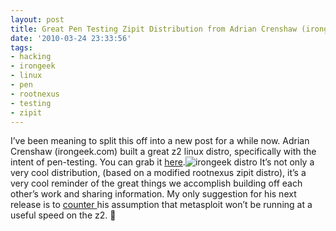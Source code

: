 ```yaml
---
layout: post
title: Great Pen Testing Zipit Distribution from Adrian Crenshaw (irongeek.com)
date: '2010-03-24 23:33:56'
tags:
- hacking
- irongeek
- linux
- pen
- rootnexus
- testing
- zipit
---
```



I’ve been meaning to split this off into a new post for a while now. Adrian Crenshaw (irongeek.com) built a great z2 linux distro, specifically with the intent of pen-testing. You can grab it [here](http://www.irongeek.com/i.php?page=security/zipit-z2-hacking-userland-side-track).![irongeek distro](http://www.irongeek.com/images/side-track.png) It’s not only a very cool distribution, (based on a modified rootnexus zipit distro), it’s a very cool reminder of the great things we accomplish building off each other’s work and sharing information. My only suggestion for his next release is to [counter ](http://blogs.zdnet.com/security/?p=54)his assumption that metasploit won’t be running at a useful speed on the z2. 🙂


